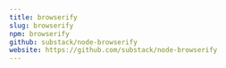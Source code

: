 ```yaml
---
title: browserify
slug: browserify
npm: browserify
github: substack/node-browserify
website: https://github.com/substack/node-browserify
---
```

